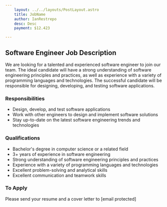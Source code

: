 ```yaml
---
    layout: ../../layouts/PostLayout.astro
    title: JobName
    author: IanRestrepo
    desc: Desc
    payment: $12.423

---
```


## Software Engineer Job Description

We are looking for a talented and experienced software engineer to join our team. The ideal candidate will have a strong understanding of software engineering principles and practices, as well as experience with a variety of programming languages and technologies. The successful candidate will be responsible for designing, developing, and testing software applications.

### Responsibilities

* Design, develop, and test software applications
* Work with other engineers to design and implement software solutions
* Stay up-to-date on the latest software engineering trends and technologies

### Qualifications

* Bachelor's degree in computer science or a related field
* 3+ years of experience in software engineering
* Strong understanding of software engineering principles and practices
* Experience with a variety of programming languages and technologies
* Excellent problem-solving and analytical skills
* Excellent communication and teamwork skills

### To Apply

Please send your resume and a cover letter to [email protected]